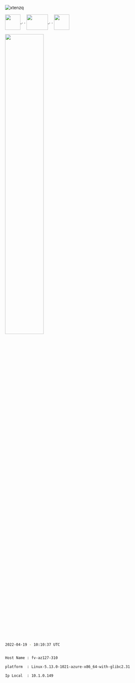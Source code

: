 

 <p align="left"> <img src="https://komarev.com/ghpvc/?username=xtenzq&label=Profile%20views&color=0e75b6&style=plastic" alt="xtenzq" /> </p>  

 <p> <a href="https://twitter.com/xtenzq" target="blank"><img align="center" src="https://iconape.com/wp-content/png_logo_vector/drone.png" height="50px" width="50px" />  </a>  .  .
 <a href="https://youtube.com" target="blank"><img align="center" src="https://iconape.com/wp-content/files/cm/286303/svg/youtube-icon-logo-logo-icon-png-svg.png" height="50px" width="70px" />  </a>  .  .
 <a href="https://twitter.com/xtenzq" target="blank"><img align="center" src="https://image.flaticon.com/icons/png/128/1409/1409937.png" height="50px" width="50px" /></a> </p>  
  <p align="left"> <img src="https://www.pngarts.com/files/12/Blue-Discord-Logo-Icon-PNG-Picture.png" height="50%" width="50%"  /> </p>  


 ```bash

 2022-04-19 - 10:10:37 UTC

 ```


 ```bash

 Host Name : fv-az127-310

 platform  : Linux-5.13.0-1021-azure-x86_64-with-glibc2.31

 Ip Local  : 10.1.0.149

 ```



 